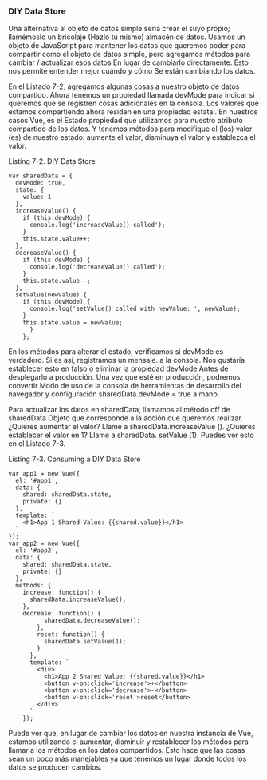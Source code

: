 ### DIY Data Store

Una alternativa al objeto de datos simple sería crear el suyo propio; llamémoslo un bricolaje
(Hazlo tú mismo) almacén de datos. Usamos un objeto de JavaScript para mantener los datos que queremos poder
para compartir como el objeto de datos simple, pero agregamos métodos para cambiar / actualizar esos datos
En lugar de cambiarlo directamente. Esto nos permite entender mejor cuándo y cómo
Se están cambiando los datos.

En el Listado 7-2, agregamos algunas cosas a nuestro objeto de datos compartido. Ahora tenemos un
propiedad llamada devMode para indicar si queremos que se registren cosas adicionales en la consola.
Los valores que estamos compartiendo ahora residen en una propiedad estatal. En nuestros casos Vue, es el
Estado propiedad que utilizamos para nuestro atributo compartido de los datos. Y tenemos métodos para
modifique el (los) valor (es) de nuestro estado: aumente el valor, disminuya el valor y establezca el valor.

Listing 7-2. DIY Data Store

```
var sharedData = {
  devMode: true,
  state: {
    value: 1
  },
  increaseValue() {
    if (this.devMode) {
      console.log('increaseValue() called');
    }
    this.state.value++;
  },
  decreaseValue() {
    if (this.devMode) {
      console.log('decreaseValue() called');
    }
    this.state.value--;
  },
  setValue(newValue) {
    if (this.devMode) {
      console.log('setValue() called with newValue: ', newValue);
    }
    this.state.value = newValue;
      }
    };

```

En los métodos para alterar el estado, verificamos si devMode es verdadero. Si es así, registramos un mensaje.
a la consola. Nos gustaría establecer esto en falso o eliminar la propiedad devMode
Antes de desplegarlo a producción. Una vez que esté en producción, podremos convertir
Modo de uso de la consola de herramientas de desarrollo del navegador y configuración sharedData.devMode = true
a mano.

Para actualizar los datos en sharedData, llamamos al método off de sharedData
Objeto que corresponde a la acción que queremos realizar. ¿Quieres aumentar el valor?
Llame a sharedData.increaseValue (). ¿Quieres establecer el valor en 1? Llame a sharedData.
setValue (1). Puedes ver esto en el Listado 7-3.

Listing 7-3. Consuming a DIY Data Store

```
var app1 = new Vue({
  el: '#app1',
  data: {
    shared: sharedData.state,
    private: {}
  },
  template: `
    <h1>App 1 Shared Value: {{shared.value}}</h1>
  `
});
var app2 = new Vue({
  el: '#app2',
  data: {
    shared: sharedData.state,
    private: {}
  },
  methods: {
    increase: function() {
      sharedData.increaseValue();
    },
    decrease: function() {
          sharedData.decreaseValue();
        },
        reset: function() {
          sharedData.setValue(1);
        }
      },
      template: `
        <div>
          <h1>App 2 Shared Value: {{shared.value}}</h1>
          <button v-on:click='increase'>+</button>
          <button v-on:click='decrease'>-</button>
          <button v-on:click='reset'>reset</button>
        </div>
      `
    });
```

Puede ver que, en lugar de cambiar los datos en nuestra instancia de Vue, estamos utilizando el
aumentar, disminuir y restablecer los métodos para llamar a los métodos en los datos compartidos.
Esto hace que las cosas sean un poco más manejables ya que tenemos un lugar donde todos los datos
se producen cambios.

